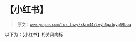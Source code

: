 # 【小红书】

> 原文：[`www.yuque.com/for_lazy/xkrm14/ivyh5galqyg59boa`](https://www.yuque.com/for_lazy/xkrm14/ivyh5galqyg59boa)



以下为：【小红书】相关风向标 



